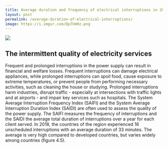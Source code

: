 ```yaml
---
title: Average duration and frequency of electrical interruptions in 2019 in Panama and the rest of Latin America
layout: post
permalink: /average-duration-of-electrical-interruptions/
image: https://i.imgur.com/Dp7UmHz.png
---
```


![](https://i.imgur.com/Dp7UmHz.png)

## The intermittent quality of electricity services

Frequent and prolonged interruptions in the power supply can result in financial and welfare losses. Frequent interruptions can damage electrical appliances, while prolonged interruptions can spoil food, cause exposure to extreme temperatures, or prevent people from performing necessary activities, such as cleaning the house or studying. Prolonged interruptions harm industries, disrupt traffic - especially at intersections with traffic lights and at airports - and impair key services such as hospitals. The System Average Interruption Frequency Index (SAIFI) and the System Average Interruption Duration Index (SAIDI) are often used to assess the quality of the power supply. The SAIFI measures the frequency of interruptions and the SAIDI the average total duration of interruptions over a year for each client served. In 2018, the countries of the region experienced 16 unscheduled interruptions with an average duration of 33 minutes. The average is very high compared to developed countries, but varies widely among countries (figure 4.5).
